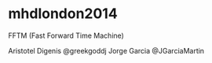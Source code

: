 mhdlondon2014
=============

FFTM (Fast Forward Time Machine)

Aristotel Digenis   @greekgoddj
Jorge Garcia        @JGarciaMartin
